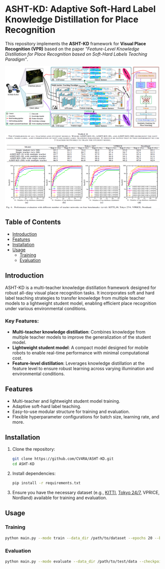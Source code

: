 # ASHT-KD: Adaptive Soft-Hard Label Knowledge Distillation for Place Recognition

This repository implements the **ASHT-KD** framework for **Visual Place Recognition (VPR)** based on the paper *"Feature-Level Knowledge Distillation for Place Recognition based on Soft-Hard Labels Teaching Paradigm"*.

![alt text](framework.png)

![alt text](results.jpg)
## Table of Contents
- [Introduction](#introduction)
- [Features](#features)
- [Installation](#installation)
- [Usage](#usage)
  - [Training](#training)
  - [Evaluation](#evaluation)

## Introduction
ASHT-KD is a multi-teacher knowledge distillation framework designed for robust all-day visual place recognition tasks. It incorporates soft and hard label teaching strategies to transfer knowledge from multiple teacher models to a lightweight student model, enabling efficient place recognition under various environmental conditions.
     
### Key Features:
- **Multi-teacher knowledge distillation**: Combines knowledge from multiple teacher models to improve the generalization of the student model.
- **Lightweight student model**: A compact model designed for mobile robots to enable real-time performance with minimal computational cost.
- **Feature-level distillation**: Leverages knowledge distillation at the feature level to ensure robust learning across varying illumination and environmental conditions.

## Features
- Multi-teacher and lightweight student model training.
- Adaptive soft-hard label teaching.
- Easy-to-use modular structure for training and evaluation.
- Flexible hyperparameter configurations for batch size, learning rate, and more.

## Installation
1. Clone the repository:
    ```bash
    git clone https://github.com/CV4RA/ASHT-KD.git
    cd ASHT-KD
    ```

2. Install dependencies:
    ```bash
    pip install -r requirements.txt
    ```

3. Ensure you have the necessary dataset (e.g., [KITTI](https://www.cvlibs.net/datasets/kitti/), [Tokyo 24/7](http://www.ok.ctrl.titech.ac.jp/~torii/project/247/), VPRICE, Nordland) available for training and evaluation.

## Usage

### Training

```bash
python main.py --mode train --data_dir /path/to/dataset --epochs 20 --batch_size 32
```
### Evaluation
```bash
python main.py --mode evaluate --data_dir /path/to/test/data --checkpoint /path/to/model/checkpoint
```
